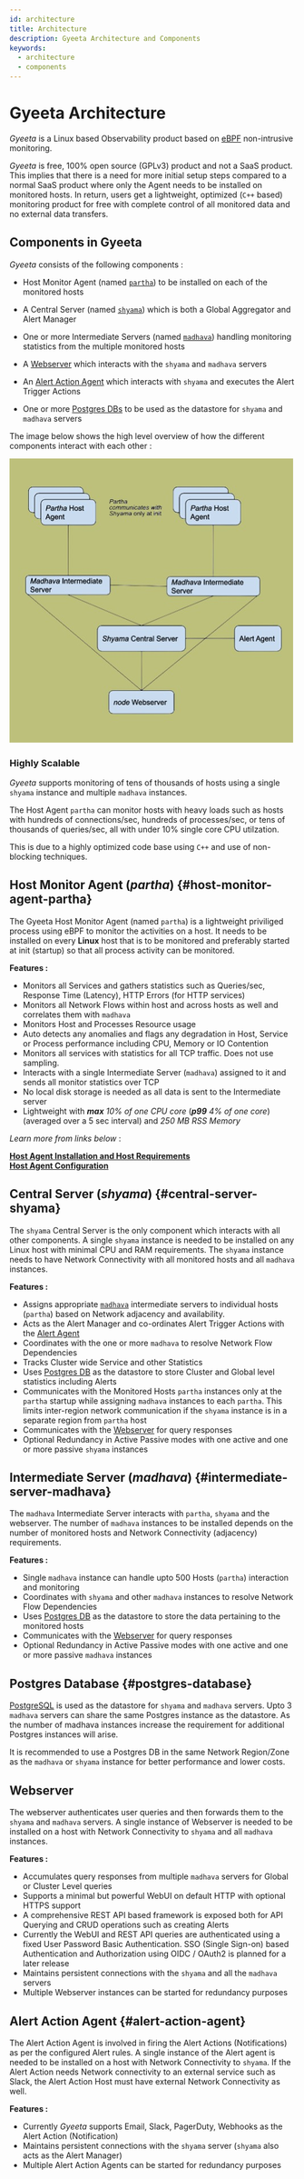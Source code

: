 ```yaml
---
id: architecture
title: Architecture
description: Gyeeta Architecture and Components
keywords:
  - architecture
  - components
---
```


# Gyeeta Architecture

*Gyeeta* is a Linux based Observability product based on [eBPF](https://ebpf.io/) non-intrusive monitoring.

*Gyeeta* is free, 100% open source (GPLv3) product and not a SaaS product. This implies that there is a need for more initial
setup steps compared to a normal SaaS product where only the Agent needs to be installed on monitored hosts. In return,
users get a lightweight, optimized (`C++` based) monitoring product for free with complete control of all 
monitored data and no external data transfers.

## Components in Gyeeta

*Gyeeta* consists of the following components :

- Host Monitor Agent (named [`partha`](#host-monitor-agent-partha)) to be installed on each of the monitored hosts

- A Central Server (named [`shyama`](#central-server-shyama)) which is both a Global Aggregator and Alert Manager

- One or more Intermediate Servers (named [`madhava`](#intermediate-server-madhava)) handling monitoring statistics from
the multiple monitored hosts

- A [Webserver](#webserver) which interacts with the `shyama` and `madhava` servers 

- An [Alert Action Agent](#alert-action-agent) which interacts with `shyama` and executes the Alert Trigger Actions

- One or more [Postgres DBs](#postgres-database) to be used as the datastore for `shyama` and `madhava` servers

The image below shows the high level overview of how the different components interact with each other :

![Gyeeta Architecture](/img/gyeeta_arch.jpg)

### Highly Scalable

*Gyeeta* supports monitoring of tens of thousands of hosts using a single `shyama` instance and multiple `madhava` 
instances. 

The Host Agent `partha` can monitor hosts with heavy loads such as hosts with hundreds of connections/sec, hundreds of
processes/sec, or tens of thousands of queries/sec, all with under 10% single core CPU utilzation.

This is due to a highly optimized code base using `C++` and use of non-blocking techniques.

## Host Monitor Agent (*partha*) {#host-monitor-agent-partha}

The Gyeeta Host Monitor Agent (named `partha`) is a lightweight priviliged process using eBPF to monitor the activities on a host.
It needs to be installed on every **Linux** host that is to be monitored and preferably started at init (startup) so that all process
activity can be monitored.

**Features :**

- Monitors all Services and gathers statistics such as Queries/sec, Response Time (Latency), HTTP Errors (for HTTP services)
- Monitors all Network Flows within host and across hosts as well and correlates them with `madhava`
- Monitors Host and Processes Resource usage 
- Auto detects any anomalies and flags any degradation in Host, Service or Process performance including CPU, Memory or IO Contention
- Monitors all services with statistics for all TCP traffic. Does not use sampling.
- Interacts with a single Intermediate Server (`madhava`) assigned to it and sends all monitor statistics over TCP
- No local disk storage is needed as all data is sent to the Intermediate server
- Lightweight with ***max*** *10% of one CPU core* (***p99*** *4% of one core*) (averaged over a 5 sec interval) and *250 MB RSS Memory*

*Learn more from links below* :

[**Host Agent Installation and Host Requirements**](./installation/partha_install.md)  
[**Host Agent Configuration**](./installation/partha_config.md)

## Central Server (*shyama*) {#central-server-shyama}

The `shyama` Central Server is the only component which interacts with all other components. A single `shyama` instance is needed to be
installed on any Linux host with minimal CPU and RAM requirements. The `shyama` instance needs to have Network Connectivity with all
monitored hosts and all `madhava` instances.

**Features :**

- Assigns appropriate [`madhava`](#intermediate-server-madhava) intermediate servers to individual hosts (`partha`) based on Network adjacency and availability.
- Acts as the Alert Manager and co-ordinates Alert Trigger Actions with the [Alert Agent](#alert-action-agent)
- Coordinates with the one or more `madhava` to resolve Network Flow Dependencies
- Tracks Cluster wide Service and other Statistics
- Uses [Postgres DB](#postgres-database) as the datastore to store Cluster and Global level statistics including Alerts
- Communicates with the Monitored Hosts `partha` instances only at the `partha` startup while assigning `madhava` instances to each `partha`. This limits 
inter-region network communication if the `shyama` instance is in a separate region from `partha` host
- Communicates with the [Webserver](#webserver) for query responses
- Optional Redundancy in Active Passive modes with one active and one or more passive `shyama` instances

## Intermediate Server (*madhava*) {#intermediate-server-madhava}

The `madhava` Intermediate Server interacts with `partha`, `shyama` and the webserver. The number of `madhava` instances to be installed
depends on the number of monitored hosts and Network Connectivity (adjacency) requirements.

**Features :**

- Single `madhava` instance can handle upto 500 Hosts (`partha`) interaction and monitoring
- Coordinates with `shyama` and other `madhava` instances to resolve Network Flow Dependencies
- Uses [Postgres DB](#postgres-database) as the datastore to store the data pertaining to the monitored hosts
- Communicates with the [Webserver](#webserver) for query responses
- Optional Redundancy in Active Passive modes with one active and one or more passive `madhava` instances

## Postgres Database {#postgres-database}

[PostgreSQL](https://www.postgresql.org/) is used as the datastore for `shyama` and `madhava` servers. Upto 3 `madhava` servers can share the same Postgres 
instance as the datastore. As the number of madhava instances increase the requirement for additional Postgres instances will arise.

It is recommended to use a Postgres DB in the same Network Region/Zone as the `madhava` or `shyama` instance for better performance and lower costs.

## Webserver

The webserver authenticates user queries and then forwards them to the `shyama` and `madhava` servers. A single instance of Webserver is needed
to be installed on a host with Network Connectivity to `shyama` and all `madhava` instances.

**Features :**

- Accumulates query responses from multiple `madhava` servers for Global or Cluster Level queries
- Supports a minimal but powerful WebUI on default HTTP with optional HTTPS support
- A comprehensive REST API based framework is exposed both for API Querying and CRUD operations such as creating Alerts
- Currently the WebUI and REST API queries are authenticated using a fixed User Password Basic Authentication. SSO (Single Sign-on)
based Authentication and Authorization using OIDC / OAuth2 is planned for a later release
- Maintains persistent connections with the `shyama` and all the `madhava` servers
- Multiple Webserver instances can be started for redundancy purposes

## Alert Action Agent {#alert-action-agent}

The Alert Action Agent is involved in firing the Alert Actions (Notifications) as per the configured Alert rules. A single instance of the Alert agent is needed
to be installed on a host with Network Connectivity to `shyama`. If the Alert Action needs Network connectivity to an external service such as Slack,
the Alert Action Host must have external Network Connectivity as well.

**Features :**

- Currently *Gyeeta* supports Email, Slack, PagerDuty, Webhooks as the Alert Action (Notification)
- Maintains persistent connections with the `shyama` server (`shyama` also acts as the Alert Manager)
- Multiple Alert Action Agents can be started for redundancy purposes

